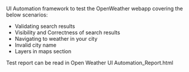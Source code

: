 UI Automation framework to test the OpenWeather webapp covering the below scenarios:
- Validating search results
- Visibility and Correctness of search results
- Navigating to weather in your city
- Invalid city name
- Layers in maps section

Test report can be read in Open Weather UI Automation_Report.html

